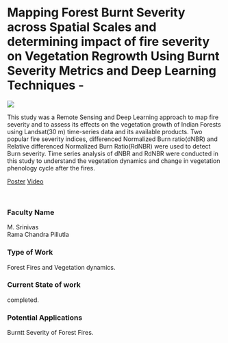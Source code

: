 # Mapping Forest Burnt Severity across Spatial Scales and determining impact of fire severity on Vegetation Regrowth Using Burnt Severity Metrics and Deep Learning Techniques -

![](https://i.imgur.com/siXlHCb.png)

This study was a Remote Sensing and Deep Learning approach to map fire severity and to assess its effects on the vegetation growth of Indian Forests using Landsat(30 m) time-series data and its available products. Two popular fire severity indices, differenced Normalized Burn ratio(dNBR) and Relative differenced Normalized Burn Ratio(RdNBR) were used to detect Burn severity. Time series analysis of dNBR and RdNBR were conducted in this study to understand the vegetation dynamics and change in vegetation phenology cycle after the fires.

[Poster](02.%20Mapping%20Forest%20Burnt%20Severity%20across%20Spatial%20Scales%20and%20determining%20impact%20of%20fire%20severity%20on%20Vegetation%20Regrowth%20Using%20Burnt%20Severity%20Metrics%20and%20Deep%20Learning%20Techniques%20-.pdf)
[Video](https://rndshowcase.iiit.ac.in/tto/TTO_website_data/Videos/249.mp4)

<br>


### Faculty Name

M. Srinivas<br>
Rama Chandra Pillutla


### Type of Work

Forest Fires and Vegetation dynamics.


### Current State of work

completed.


### Potential Applications

Burntt Severity of Forest Fires.
